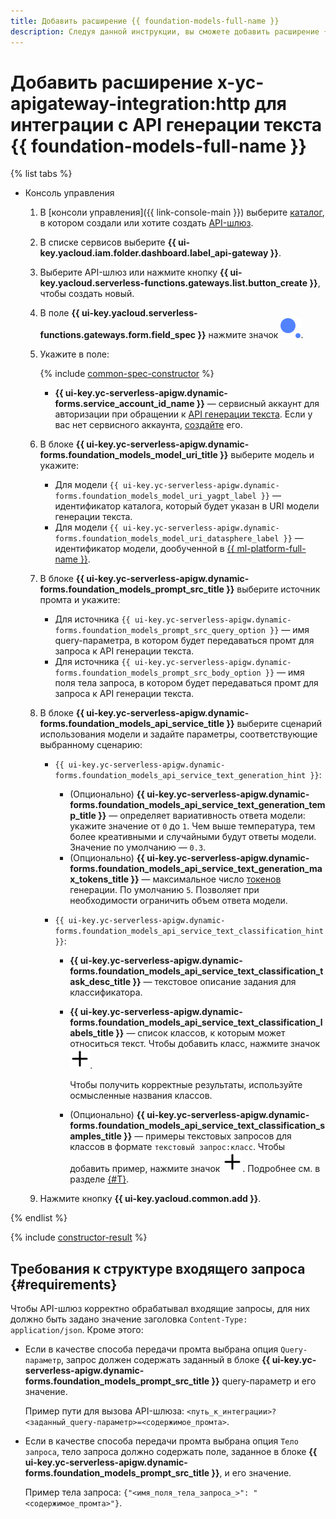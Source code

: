 ```yaml
---
title: Добавить расширение {{ foundation-models-full-name }}
description: Следуя данной инструкции, вы сможете добавить расширение {{ foundation-models-full-name }} с помощью конструктора спецификации.
---
```


# Добавить расширение x-yc-apigateway-integration:http для интеграции с API генерации текста {{ foundation-models-full-name }}

{% list tabs %}

- Консоль управления

    1. В [консоли управления]({{ link-console-main }}) выберите [каталог](../../../resource-manager/concepts/resources-hierarchy.md#folder), в котором создали или хотите создать [API-шлюз](../../concepts/index.md).
    1. В списке сервисов выберите **{{ ui-key.yacloud.iam.folder.dashboard.label_api-gateway }}**.
    1. Выберите API-шлюз или нажмите кнопку **{{ ui-key.yacloud.serverless-functions.gateways.list.button_create }}**, чтобы создать новый.
    1. В поле **{{ ui-key.yacloud.serverless-functions.gateways.form.field_spec }}** нажмите значок ![image](../../../_assets/api-gateway/spec-constructor/cloud-yagpt.svg).
    1. Укажите в поле:

        {% include [common-spec-constructor](../../../_includes/api-gateway/common-spec-constructor.md) %}

        * **{{ ui-key.yc-serverless-apigw.dynamic-forms.service_account_id_name }}** — сервисный аккаунт для авторизации при обращении к [API генерации текста](../../../foundation-models/concepts/yandexgpt/index.md). Если у вас нет сервисного аккаунта, [создайте](../../../iam/operations/sa/create.md) его.

    1. В блоке **{{ ui-key.yc-serverless-apigw.dynamic-forms.foundation_models_model_uri_title }}** выберите модель и укажите:

        * Для модели `{{ ui-key.yc-serverless-apigw.dynamic-forms.foundation_models_model_uri_yagpt_label }}` — идентификатор каталога, который будет указан в URI модели генерации текста.
        * Для модели `{{ ui-key.yc-serverless-apigw.dynamic-forms.foundation_models_model_uri_datasphere_label }}` — идентификатор модели, дообученной в [{{ ml-platform-full-name }}](../../../datasphere/index.yaml).

    1. В блоке **{{ ui-key.yc-serverless-apigw.dynamic-forms.foundation_models_prompt_src_title }}** выберите источник промта и укажите:

        * Для источника `{{ ui-key.yc-serverless-apigw.dynamic-forms.foundation_models_prompt_src_query_option }}` — имя query-параметра, в котором будет передаваться промт для запроса к API генерации текста.
        * Для источника `{{ ui-key.yc-serverless-apigw.dynamic-forms.foundation_models_prompt_src_body_option }}` — имя поля тела запроса, в котором будет передаваться промт для запроса к API генерации текста.
    1. В блоке **{{ ui-key.yc-serverless-apigw.dynamic-forms.foundation_models_api_service_title }}** выберите сценарий использования модели и задайте параметры, соответствующие выбранному сценарию:

        * `{{ ui-key.yc-serverless-apigw.dynamic-forms.foundation_models_api_service_text_generation_hint }}`:

            * (Опционально) **{{ ui-key.yc-serverless-apigw.dynamic-forms.foundation_models_api_service_text_generation_temp_title }}** — определяет вариативность ответа модели: укажите значение от `0` до `1`. Чем выше температура, тем более креативными и случайными будут ответы модели. Значение по умолчанию — `0.3`.
            * (Опционально) **{{ ui-key.yc-serverless-apigw.dynamic-forms.foundation_models_api_service_text_generation_max_tokens_title }}** — максимальное число [токенов](../../../foundation-models/concepts/yandexgpt/tokens.md) генерации. По умолчанию `5`. Позволяет при необходимости ограничить объем ответа модели.

        * `{{ ui-key.yc-serverless-apigw.dynamic-forms.foundation_models_api_service_text_classification_hint }}`:

            * **{{ ui-key.yc-serverless-apigw.dynamic-forms.foundation_models_api_service_text_classification_task_desc_title }}** — текстовое описание задания для классификатора.
            * **{{ ui-key.yc-serverless-apigw.dynamic-forms.foundation_models_api_service_text_classification_labels_title }}** — список классов, к которым может относиться текст. Чтобы добавить класс, нажмите значок ![image](../../../_assets/console-icons/plus.svg).

                Чтобы получить корректные результаты, используйте осмысленные названия классов.

            * (Опционально) **{{ ui-key.yc-serverless-apigw.dynamic-forms.foundation_models_api_service_text_classification_samples_title }}** — примеры текстовых запросов для классов в формате `текстовый запрос:класс`. Чтобы добавить пример, нажмите значок ![image](../../../_assets/console-icons/plus.svg). Подробнее см. в разделе [{#T}](../../../foundation-models/concepts/classifier/index.md#few-shot).

    1. Нажмите кнопку **{{ ui-key.yacloud.common.add }}**.

{% endlist %}

{% include [constructor-result](../../../_includes/api-gateway/constructor-result.md) %}


## Требования к структуре входящего запроса {#requirements}

Чтобы API-шлюз корректно обрабатывал входящие запросы, для них должно быть задано значение заголовка `Content-Type: application/json`. Кроме этого:
* Если в качестве способа передачи промта выбрана опция `Query-параметр`, запрос должен содержать заданный в блоке **{{ ui-key.yc-serverless-apigw.dynamic-forms.foundation_models_prompt_src_title }}** query-параметр и его значение.

    Пример пути для вызова API-шлюза: `<путь_к_интеграции>?<заданный_query-параметр>=<содержимое_промта>`.
* Если в качестве способа передачи промта выбрана опция `Тело запроса`, тело запроса должно содержать поле, заданное в блоке **{{ ui-key.yc-serverless-apigw.dynamic-forms.foundation_models_prompt_src_title }}**, и его значение.
            
    Пример тела запроса: `{"<имя_поля_тела_запроса_>": "<содержимое_промта>"}`.
